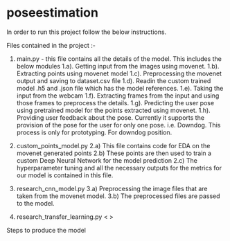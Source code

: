 # poseestimation

In order to run this project follow the below instructions. 

Files contained in the project :-

1. main.py - this file contains all the details of the model. This includes the below modules 
1.a). Getting input from the images using movenet. 
1.b). Extracting points using movenet model
1.c). Preprocessing the movenet output and saving to dataset.csv file
1.d). Readin the custom trained model .h5 and .json file which has the model references. 
1.e). Taking the input from the webcam 
1.f). Extracting frames from the input and using those frames to preprocess the details. 
1.g). Predicting the user pose using pretrained model for the points extracted using movenet.
1.h). Providing user feedback about the pose. Currently it supports the provision of the pose for the user for only one pose. i.e. Downdog. This process is only for prototyping. For downdog position. 

2. custom_points_model.py
2.a) This file contains code for EDA on the movenet generated points 
2.b) These points are then used to train a custom Deep Neural Network for the model prediction
2.c) The hyperparameter tuning and all the necessary outputs for the metrics for our model is contained in this file.

3. research_cnn_model.py
3.a) Preprocessing the image files that are taken from the movenet model. 
3.b) The preprocessed files are passed to the model. 

4. research_transfer_learning.py 
< > 


Steps to produce the model

